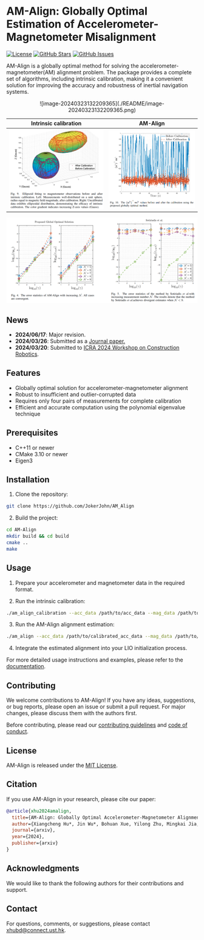 

# AM-Align: Globally Optimal Estimation of Accelerometer-Magnetometer Misalignment

[![License](https://img.shields.io/badge/license-MIT-blue.svg)](https://opensource.org/licenses/MIT)
[![GitHub Stars](https://img.shields.io/github/stars/JokerJohn/AM_Align.svg)](https://github.com/JokerJohn/AM_Align/stargazers)
[![GitHub Issues](https://img.shields.io/github/issues/JokerJohn/AM_Align.svg)](https://github.com/JokerJohn/AM_Align/issues)

AM-Align is a globally optimal method for solving the accelerometer-magnetometer(AM) alignment problem. The package provides a complete set of algorithms, including intrinsic calibration, making it a convenient solution for improving the accuracy and robustness of inertial navigation systems.

<div align="center">
![image-20240323132209365](./README/image-20240323132209365.png)
</div>

| Intrinsic calibration                                        | AM-Align                                                     |
| ------------------------------------------------------------ | ------------------------------------------------------------ |
| ![image-20240323132150859](./README/image-20240323132150859.png) | ![image-20240323132242986](./README/image-20240323132242986.png) |

<div align="center">

![image-20240323133201734](./README/image-20240323133201734.png)
</div>

## News
- **2024/06/17**: Major revision.
- **2024/03/26**: Submitted as a  [Journal paper.](https://construction-robots.github.io/papers/59.pdf)
- **2024/03/20**: Submitted to [ICRA 2024 Workshop on Construction Robotics](https://norlab-ulaval.github.io/workshop_field_robotics_icra2024/).

## Features

- Globally optimal solution for accelerometer-magnetometer alignment
- Robust to insufficient and outlier-corrupted data
- Requires only four pairs of measurements for complete calibration
- Efficient and accurate computation using the polynomial eigenvalue technique

## Prerequisites

- C++11 or newer
- CMake 3.10 or newer
- Eigen3

## Installation

1. Clone the repository:

```bash
git clone https://github.com/JokerJohn/AM_Align
```

2. Build the project:

```bash
cd AM-Align
mkdir build && cd build
cmake ..
make
```

## Usage

1. Prepare your accelerometer and magnetometer data in the required format.

2. Run the intrinsic calibration:

```bash
./am_align_calibration --acc_data /path/to/acc_data --mag_data /path/to/mag_data
```

3. Run the AM-Align alignment estimation:

```bash
./am_align --acc_data /path/to/calibrated_acc_data --mag_data /path/to/calibrated_mag_data
```

4. Integrate the estimated alignment into your LIO initialization process.

For more detailed usage instructions and examples, please refer to the [documentation](docs/README.md).

## Contributing

We welcome contributions to AM-Align! If you have any ideas, suggestions, or bug reports, please open an issue or submit a pull request. For major changes, please discuss them with the authors first.

Before contributing, please read our [contributing guidelines](CONTRIBUTING.md) and [code of conduct](CODE_OF_CONDUCT.md).

## License

AM-Align is released under the [MIT License](LICENSE).

## Citation

If you use AM-Align in your research, please cite our paper:

```bibtex
@article{xhu2024amalign,
  title={AM-Align: Globally Optimal Accelerometer-Magnetometer Alignment},
  author={Xiangcheng Hu*, Jin Wu*, Bohuan Xue, Yilong Zhu, Mingkai Jia, Yuhua Qi, Yi Jiang, Ping Tan and Wei Zhang},
  journal={arxiv},
  year={2024},
  publisher={arxiv}
}
```

## Acknowledgments

We would like to thank the following authors for their contributions and support.

## Contact

For questions, comments, or suggestions, please contact xhubd@connect.ust.hk.

